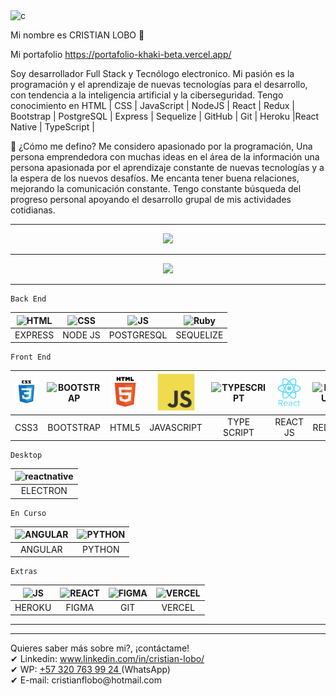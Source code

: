 <img src="https://conceptodefinicion.de/wp-content/uploads/2019/08/Computaci%C3%B3n-1.jpg" alt="c" width="1000" height="300"/>

Mi nombre es CRISTIAN LOBO 👋

Mi portafolio https://portafolio-khaki-beta.vercel.app/

Soy desarrollador Full Stack y Tecnólogo electronico. Mi pasión es la programación y el aprendizaje de nuevas tecnologías para el desarrollo, con tendencia a la inteligencia artificial y la ciberseguridad. Tengo conocimiento en HTML | CSS | JavaScript |  NodeJS | React | Redux | Bootstrap | PostgreSQL | Express | Sequelize | GitHub | Git | Heroku |React Native |  TypeScript |

🧑 ¿Cómo me defino?
Me considero apasionado por la programación, Una persona emprendedora con muchas ideas en el área de la información una persona apasionada por el aprendizaje constante de nuevas tecnologías y a la espera de los nuevos desafíos. Me encanta tener buena relaciones, mejorando la comunicación constante. Tengo constante búsqueda del progreso personal apoyando el desarrollo grupal de mis actividades cotidianas.

********
<p align="center">
<img src='https://github-readme-stats.vercel.app/api/top-langs/?username=cristianflobo&theme=radical' />
</p>

********
<p align="center">
<img src='https://github-readme-stats.vercel.app/api?username=cristianflobo&show_icons=true&theme=radical' />
</p>

********

    Back End
    
| <img src="https://external-content.duckduckgo.com/iu/?u=https%3A%2F%2Fdevtechnosys.com%2Finsights%2Fwp-content%2Fuploads%2F2019%2F06%2Fexpress-js-logo.png&f=1&nofb=1" width="60" alt="HTML"> | <img src="https://external-content.duckduckgo.com/iu/?u=https%3A%2F%2Fupload.wikimedia.org%2Fwikipedia%2Fcommons%2Fthumb%2F7%2F7e%2FNode.js_logo_2015.svg%2F1280px-Node.js_logo_2015.svg.png&f=1&nofb=1" width="60" alt="CSS"> | <img src="https://external-content.duckduckgo.com/iu/?u=https%3A%2F%2Ftse4.mm.bing.net%2Fth%3Fid%3DOIP.7AOhGDnRL2eyJMUidCHZEAHaDt%26pid%3DApi&f=1" width="60" alt="JS">  | <img src="https://external-content.duckduckgo.com/iu/?u=https%3A%2F%2Ftse1.mm.bing.net%2Fth%3Fid%3DOIP.HgZ0btw9LNzzUj6_XGMgLwHaEK%26pid%3DApi&f=1" width="60"  alt="Ruby"> |
| :------------: | :------------: | :------------: | :------------: |
| EXPRESS  | NODE JS | POSTGRESQL  | SEQUELIZE | 


    Front End 
| <img src="https://raw.githubusercontent.com/devicons/devicon/master/icons/css3/css3-original-wordmark.svg" width="60" alt="CSS"> | <img src="https://external-content.duckduckgo.com/iu/?u=https%3A%2F%2Ftse3.mm.bing.net%2Fth%3Fid%3DOIP.MD4sw9im4sftZA5u6mfFSgHaEK%26pid%3DApi&f=1" width="60" alt="BOOTSTRAP"> | <img src="https://raw.githubusercontent.com/devicons/devicon/master/icons/html5/html5-original-wordmark.svg" width="60" alt="HTML"> | <img src="https://raw.githubusercontent.com/devicons/devicon/master/icons/javascript/javascript-original.svg" width="60" alt="javascript"> | <img src="https://res.cloudinary.com/practicaldev/image/fetch/s--6McQQU7i--/c_imagga_scale,f_auto,fl_progressive,h_900,q_auto,w_1600/https://dev-to-uploads.s3.amazonaws.com/i/j4hwcf7lntmqyha7ras5.png" width="70" alt="TYPESCRIPT"> | <img src="https://raw.githubusercontent.com/devicons/devicon/master/icons/react/react-original-wordmark.svg" width="60" alt="REACT"> |  <img src="https://cms-assets.tutsplus.com/uploads/users/1795/posts/30352/preview_image/ReduxLogo.jpg" width="60" alt="REDUX"> | <img src="https://reactnative.dev/img/header_logo.svg" alt="reactnative" width="60" alt="React Native"> | <img src="https://upload.wikimedia.org/wikipedia/commons/thumb/d/d0/Blazor.png/250px-Blazor.png" alt="reactnative" width="60" alt="BLAZOR"> 
| :------------: | :------------: | :------------: | :------------: | :------------: | :------------: | :------------: | :------------: | :------------: |
| CSS3  | BOOTSTRAP | HTML5  | JAVASCRIPT | TYPE SCRIPT | REACT JS  | REDUX | REACT NATIVE  | BLAZOR |

    Desktop

| <img src="https://www.electronjs.org/assets/img/logo.svg" alt="reactnative" width="60" alt="ELECTRON"> |
| :------------: |
  ELECTRON  | 

    En Curso

| <img src="https://docs.angular.lat/assets/images/logos/angular/shield-large.svg" width="70" alt="ANGULAR"> | <img src="https://upload.wikimedia.org/wikipedia/commons/thu…-logo-notext.svg/100px-Python-logo-notext.svg.png" width="70" alt="PYTHON">
| :------------: | :------------: |
ANGULAR | PYTHON |


    Extras
    
| <img src="https://external-content.duckduckgo.com/iu/?u=https%3A%2F%2Flogos-download.com%2Fwp-content%2Fuploads%2F2016%2F09%2FHeroku_logo.png&f=1&nofb=1" width="60" alt="JS"> | <img src="https://www.vectorlogo.zone/logos/figma/figma-icon.svg" width="60" alt="REACT"> | <img src="https://www.vectorlogo.zone/logos/git-scm/git-scm-icon.svg" width="60" alt="FIGMA"> | <img src="https://assets.vercel.com/image/upload/front/favicon/vercel/180x180.png" width="60" alt="VERCEL"> |
|:------------: | :------------: | :------------: | :------------: |
| HEROKU  | FIGMA | GIT | VERCEL |
    
********

  <hr/>
    <p>
Quieres saber más sobre mi?, ¡contáctame! <br/>
✔ Linkedin: <a href="https://www.linkedin.com/in/cristian-lobo/">
 www.linkedin.com/in/cristian-lobo/
</a> <br/>
✔ WP: <a href="https://api.whatsapp.com/send?phone=3012321966&text=Hola%20,%20Dejame%20tu%20mensaje%20!%20Pronto%20te%20respondere!" target="_blank">+57 320 763 99 24 </a> (WhatsApp) <br/>
✔ E-mail: cristianflobo@hotmail.com<br/>
</p>

